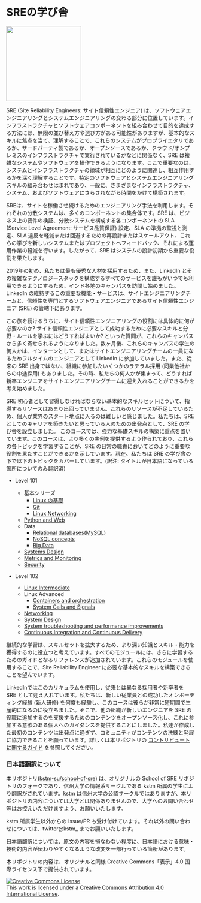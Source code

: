 # SREの学び舎

<img src="img/sos.png" width=200 >

SRE (Site Reliability Engineers: サイト信頼性エンジニア) は、ソフトウェアエンジニアリングとシステムエンジニアリングの交わる部分に位置しています。インフラストラクチャとソフトウェアコンポーネントを組み合わせて目的を達成する方法には、無限の並び替え方や選び方がある可能性がありますが、基本的なスキルに焦点を当て、理解することで、これらのシステムがプロプライエタリであるか、サードパーティ製であるか、オープンソースであるか、クラウド/オンプレミスのインフラストラクチャで実行されているかなどに関係なく、SRE は複雑なシステムやソフトウェアを操作できるようになります。ここで重要なのは、システムとインフラストラクチャの領域が相互にどのように関連し、相互作用するかを深く理解することです。特定のソフトウェアとシステムエンジニアリングスキルの組み合わせはまれであり、一般に、さまざまなインフラストラクチャ、システム、およびソフトウェアにさらされながら時間をかけて構築されます。



SREは、サイトを稼働させ続けるためのエンジニアリング手法を利用します。それぞれの分散システムは、多くのコンポーネントの集合体です。SRE は、ビジネス上の要件の検証、分散システムを構成する各コンポーネントの SLA (Service Level Agreement: サービス品質保証) 設定、SLA の準拠の監視と測定、SLA 違反を軽減または回避するための再設計またはスケールアウト、これらの学びを新しいシステムまたはプロジェクトへフィードバック、それによる運用作業の軽減を行います。したがって、SRE はシステムの設計初期から重要な役割を果たします。

2019年の初め、私たちは最も優秀な人材を採用するため、また、LinkedIn とその複雑なテクノロジースタックを構成するすべてのサービスを誰もがいつでも利用できるようにするため、インド各地のキャンパスを訪問し始めました。LinkedIn の維持するこの重要な機能・サービスは、サイトエンジニアリングチームと、信頼性を専門とするソフトウェアエンジニアであるサイト信頼性エンジニア (SRE) の管轄下にあります。

この旅を続けるうちに、サイト信頼性エンジニアリングの役割には具体的に何が必要なのか? サイト信頼性エンジニアとして成功するために必要なスキルと分野・ルールを学ぶにはどうすればよいか? といった質問が、これらのキャンパスから多く寄せられるようになりました。数ヶ月後、これらのキャンパスの学生の何人かは、インターンとして、またはサイトエンジニアリングチームの一員になるためフルタイムのエンジニアとして LinkedIn に参加していました。また、従来の SRE 出身ではない、組織に参加したいくつかのラテラル採用 (同業他社からの中途採用) もありました。その時、私たちの何人かが集まって、どうすれば新卒エンジニアをサイトエンジニアリングチームに迎え入れることができるかを考え始めました。

SRE 初心者として習得しなければならない基本的なスキルセットについて、指導するリソースはあまり出回っていません。これらのリソースが不足しているため、個人が業界のスタート地点に入るのは難しいと感じました。私たちは、SRE としてのキャリアを築きたいと思っている人のための出発点として、SRE の学び舎を設立しました。
このコースでは、強力な基礎スキルの構築に重点を置いています。このコースは、より多くの実例を提供するよう作られており、これらの各トピックを学習することが、SRE の日常の職責においてどのように重要な役割を果たすことができるかを示しています。現在、私たちは SRE の学び舎の下で以下のトピックをカバーしています。(訳注: タイトルが日本語になっている箇所についてのみ翻訳済)

-   Level 101
    -   基本シリーズ
        -   [Linux の基礎](https://kstm.shinshu-u.ac.jp/school-of-sre/level101/linux_basics/intro/)
        -   [Git](https://linkedin.github.io/school-of-sre/level101/git/git-basics/)
        -   [Linux Networking](https://linkedin.github.io/school-of-sre/level101/linux_networking/intro/)
    -   [Python and Web](https://linkedin.github.io/school-of-sre/level101/python_web/intro/)
    -   Data
        - [Relational databases(MySQL)](https://linkedin.github.io/school-of-sre/level101/databases_sql/intro/)
        -   [NoSQL concepts](https://linkedin.github.io/school-of-sre/level101/databases_nosql/intro/)
        -   [Big Data](https://linkedin.github.io/school-of-sre/level101/big_data/intro/)
    -   [Systems Design](https://linkedin.github.io/school-of-sre/level101/systems_design/intro/)
    -   [Metrics and Monitoring](https://linkedin.github.io/school-of-sre/level101/metrics_and_monitoring/introduction/)
    -   [Security](https://linkedin.github.io/school-of-sre/level101/security/intro/)

-   Level 102
    -   [Linux Intermediate](https://linkedin.github.io/school-of-sre/level102/linux_intermediate/introduction/)
    -   Linux Advanced
        -   [Containers and orchestration](https://linkedin.github.io/school-of-sre/level102/containerization_and_orchestration/intro/)
        -   [System Calls and Signals](https://linkedin.github.io/school-of-sre/level102/system_calls_and_signals/intro/)
    -   [Networking](https://linkedin.github.io/school-of-sre/level102/networking/introduction/)
    -   [System Design](https://linkedin.github.io/school-of-sre/level102/system_design/intro/)
    -   [System troubleshooting and performance improvements](https://linkedin.github.io/school-of-sre/level102/system_troubleshooting_and_performance/introduction/) 
    -   [Continuous Integration and Continuous Delivery](https://linkedin.github.io/school-of-sre/level102/continuous_integration_and_continuous_delivery/introduction/)

継続的な学習は、スキルセットを拡大するため、より深い知識とスキル・能力を獲得するのに役立つと考えています。すべてのモジュールには、さらに学習するためのガイドとなるリファレンスが追加されています。これらのモジュールを使用することで、Site Reliability Engineer に必要な基本的なスキルを構築できることを望んでいます。

LinkedInではこのカリキュラムを使用し、従来とは異なる採用者や新卒者を SRE として迎え入れています。私たちは、新しい従業員との成功したオンボーディング経験 (新人研修) を何度も経験し、このコースは彼らが非常に短期間で生産的になるのに役立ちました。そこで、他の組織が新しいエンジニアを SRE の役職に追加するのを支援するためのコンテンツをオープンソース化し、これに参加する意欲のある個人へのガイダンスを提供することにしました。私達が作成した最初のコンテンツは出発点に過ぎず、コミュニティがコンテンツの洗練と発展に協力できることを願っています。詳しくは本リポジトリの [コントリビュートに関するガイド](./CONTRIBUTING.md) を参照してください。



### 日本語翻訳について

本リポジトリ([kstm-su/school-of-sre](https://github.com/kstm-su/school-of-sre))  は、オリジナルの School of SRE リポジトリのフォークであり、信州大学の情報系サークルである kstm 所属の学生により翻訳がされています。kstm は信州大学の公認サークルではありますが、本リポジトリの内容については大学とは関係ありませんので、大学へのお問い合わせ等はお控えいただけますよう、お願いいたします。

kstm 所属学生以外からの issue/PR も受け付けています。それ以外の問い合わせについては、twitter@kstm_ までお願いいたします。

日本語翻訳については、原文の内容を損なわない程度に、日本語における意味・技術的内容が伝わりやすくなるような改変を一部行っている箇所があります。

本リポジトリの内容は、オリジナルと同様 Creative Commons「表示」4.0 国際ライセンス下で提供されています。

<a rel="license" href="http://creativecommons.org/licenses/by/4.0/"><img alt="Creative Commons License" style="border-width:0" src="https://i.creativecommons.org/l/by/4.0/88x31.png" /></a><br />This work is licensed under a <a rel="license" href="http://creativecommons.org/licenses/by/4.0/">Creative Commons Attribution 4.0 International License</a>.
